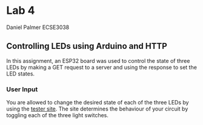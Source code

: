 # Lab 4
Daniel Palmer
ECSE3038

## Controlling LEDs using Arduino and HTTP

In this assignment,  an ESP32 board was used to control the state of three LEDs by making a GET request to a server and using the response to set the LED states.



### User Input

You are allowed to change the desired state of each of the three LEDs by using the [tester site](https://ecse-three-led.netlify.app/). The site determines the behaviour of your circuit by toggling each of the three light switches. 

